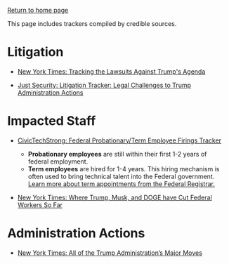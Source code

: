[Return to home page](README.md)

This page includes trackers compiled by credible sources.

# Litigation
* [New York Times: Tracking the Lawsuits Against Trump's Agenda](https://www.nytimes.com/interactive/2025/us/trump-administration-lawsuits.html?unlocked_article_code=1.xE4.9VlA.NZSFkQ8LDwnT&smid=url-share)

* [Just Security: Litigation Tracker: Legal Challenges to Trump Administration Actions](https://www.justsecurity.org/107087/tracker-litigation-legal-challenges-trump-administration/)

# Impacted Staff
* [CivicTechStrong: Federal Probationary/Term Employee Firings Tracker](https://civictechstrong.org/federal-probationary-term-employee-firings-tracker/)
    * **Probationary employees** are still within their first 1-2 years of federal employment. 
    * **Term employees** are hired for 1-4 years. This hiring mechanism is often used to bring technical talent into the Federal government. [Learn more about term appointments from the Federal Registrar.](https://www.ecfr.gov/current/title-5/chapter-I/subchapter-B/part-316)

* [New York Times: Where Trump, Musk, and DOGE have Cut Federal Workers So Far](https://www.nytimes.com/interactive/2025/02/11/us/politics/trump-musk-doge-federal-workers.html?unlocked_article_code=1.xE4.nznv.BSeYFQdp-gw9&smid=url-share)

# Administration Actions
* [New York Times: All of the Trump Administration’s Major Moves](https://www.nytimes.com/interactive/2025/us/trump-agenda-2025.html?unlocked_article_code=1.xE4.qNem.x-SBcxh2p2Mt&smid=url-share)
